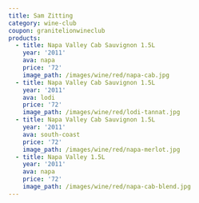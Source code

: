 ```yaml
---
title: Sam Zitting
category: wine-club
coupon: granitelionwineclub
products:
  - title: Napa Valley Cab Sauvignon 1.5L
    year: '2011'
    ava: napa
    price: '72'
    image_path: /images/wine/red/napa-cab.jpg
  - title: Napa Valley Cab Sauvignon 1.5L
    year: '2011'
    ava: lodi
    price: '72'
    image_path: /images/wine/red/lodi-tannat.jpg
  - title: Napa Valley Cab Sauvignon 1.5L
    year: '2011'
    ava: south-coast
    price: '72'
    image_path: /images/wine/red/napa-merlot.jpg
  - title: Napa Valley 1.5L
    year: '2011'
    ava: napa
    price: '72'
    image_path: /images/wine/red/napa-cab-blend.jpg
---
```



